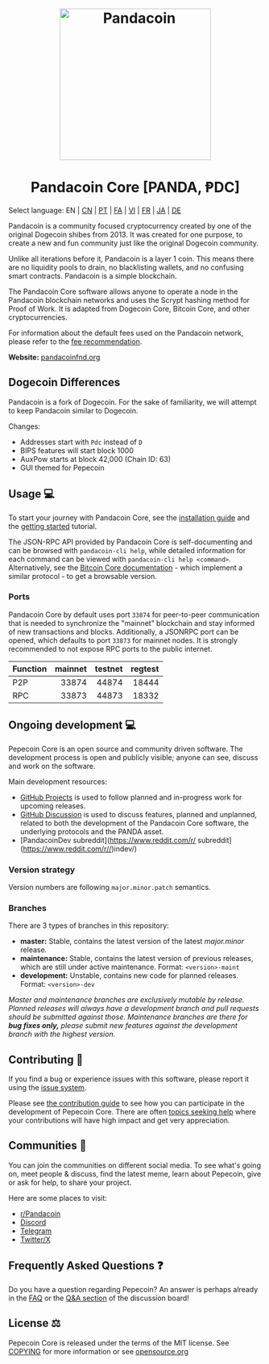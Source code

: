 <h1 align="center">
<img src="https://imgur.com/a/79LVoCh.png" alt="Pandacoin" width="300"/>
<br/><br/>
Pandacoin Core [PANDA, ⱣDC]
</h1>

Select language: EN | [CN](./README_zh_CN.md) | [PT](./README_pt_BR.md) | [FA](./README_fa_IR.md) | [VI](./README_vi_VN.md) | [FR](./README_fr_FR.md) | [JA](./README_ja_JP.md) | [DE](./README_de_DE.md)

Pandacoin is a community focused cryptocurrency created by one of the original Dogecoin shibes from 2013. It was created for one purpose, to create a new and fun community just like the original Dogecoin community.

Unlike all iterations before it, Pandacoin is a layer 1 coin. This means there are no liquidity pools to drain, no blacklisting wallets, and no confusing smart contracts. Pandacoin is a simple blockchain.

The Pandacoin Core software allows anyone to operate a node in the Pandacoin blockchain networks and uses the Scrypt hashing method for Proof of Work. It is adapted from Dogecoin Core, Bitcoin Core, and other cryptocurrencies.

For information about the default fees used on the Pandacoin network, please
refer to the [fee recommendation](doc/fee-recommendation.md).

**Website:** [pandacoinfnd.org](https://pandacoinfnd.org)

## Dogecoin Differences

Pandacoin is a fork of Dogecoin. For the sake of familiarity, we will attempt to keep Pandacoin similar to Dogecoin.

Changes:

* Addresses start with `Pdc` instead of `D`
* BIPS features will start block 1000
* AuxPow starts at block 42,000 (Chain ID: 63)
* GUI themed for Pepecoin

## Usage 💻

To start your journey with Pandacoin Core, see the [installation guide](INSTALL.md) and the [getting started](doc/getting-started.md) tutorial.

The JSON-RPC API provided by Pandacoin Core is self-documenting and can be browsed with `pandacoin-cli help`, while detailed information for each command can be viewed with `pandacoin-cli help <command>`. Alternatively, see the [Bitcoin Core documentation](https://developer.bitcoin.org/reference/rpc/) - which implement a similar protocol - to get a browsable version.

### Ports

Pandacoin Core by default uses port `33874` for peer-to-peer communication that
is needed to synchronize the "mainnet" blockchain and stay informed of new
transactions and blocks. Additionally, a JSONRPC port can be opened, which
defaults to port `33873` for mainnet nodes. It is strongly recommended to not
expose RPC ports to the public internet.

| Function | mainnet | testnet | regtest |
| :------- | ------: | ------: | ------: |
| P2P      |   33874 |   44874 |   18444 |
| RPC      |   33873 |   44873 |   18332 |

## Ongoing development 💻

Pepecoin Core is an open source and community driven software. The development
process is open and publicly visible; anyone can see, discuss and work on the
software.

Main development resources:

* [GitHub Projects](https://github.com/pandacoinppc/pandacoin/projects) is used to
  follow planned and in-progress work for upcoming releases.
* [GitHub Discussion](https://github.com/pandacoinppc/pandacoin/discussions) is used
  to discuss features, planned and unplanned, related to both the development of
  the Pandacoin Core software, the underlying protocols and the PANDA asset.
* [PandacoinDev subreddit](https://www.reddit.com/r/ subreddit](https://www.reddit.com/r//)indev/)

### Version strategy
Version numbers are following ```major.minor.patch``` semantics.

### Branches
There are 3 types of branches in this repository:

- **master:** Stable, contains the latest version of the latest *major.minor* release.
- **maintenance:** Stable, contains the latest version of previous releases, which are still under active maintenance. Format: ```<version>-maint```
- **development:** Unstable, contains new code for planned releases. Format: ```<version>-dev```

*Master and maintenance branches are exclusively mutable by release. Planned*
*releases will always have a development branch and pull requests should be*
*submitted against those. Maintenance branches are there for **bug fixes only,***
*please submit new features against the development branch with the highest version.*

## Contributing 🤝

If you find a bug or experience issues with this software, please report it
using the [issue system](https://github.com/pandacoinpdc/pandacoin/issues/new?assignees=&labels=bug&template=bug_report.md&title=%5Bbug%5D+).

Please see [the contribution guide](CONTRIBUTING.md) to see how you can
participate in the development of Pepecoin Core. There are often
[topics seeking help](https://github.com/pandacoinpdc/pandacoin/labels/help%20wanted)
where your contributions will have high impact and get very appreciation.

## Communities 🐸

You can join the communities on different social media.
To see what's going on, meet people & discuss, find the latest meme, learn
about Pepecoin, give or ask for help, to share your project.

Here are some places to visit:

* [r/Pandacoin](https://www.reddit.com/r//)
* [Discord](https:///discord)
* [Telegram](https://t.me/PandacoinGroup)
* [Twitter/X](https://twitter.com/Pandacoinfnd)

## Frequently Asked Questions ❓

Do you have a question regarding Pepecoin? An answer is perhaps already in the [FAQ](doc/FAQ.md) or the [Q&A section](https://github.com/pandacoinpdc/pandacoin/discussions/categories/q-a) of the discussion board!

## License ⚖️
Pepecoin Core is released under the terms of the MIT license. See
[COPYING](COPYING) for more information or see
[opensource.org](https://opensource.org/licenses/MIT)
